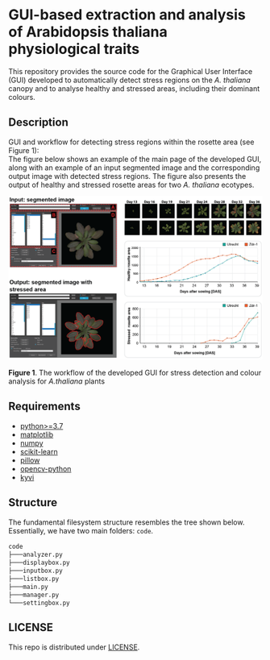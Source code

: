 # GUI-based extraction and analysis of Arabidopsis thaliana physiological traits 

This repository provides the source code for the Graphical User Interface (GUI) developed to automatically detect stress regions on the _A. thaliana_ canopy and to analyse healthy and stressed areas, including their dominant colours.

## Description

GUI and workflow for detecting stress regions within the rosette area (see Figure 1):  
The figure below shows an example of the main page of the developed GUI, along with an example of an input segmented image and the corresponding output image with detected stress regions. The figure also presents the output of healthy and stressed rosette areas for two _A. thaliana_ ecotypes.

![image](image/img_ex112.png)

**Figure 1**. The workflow of the developed GUI for stress detection and colour analysis for _A.thaliana_ plants

## Requirements
- [python>=3.7](https://www.python.org/downloads/)
- [matplotlib](https://pypi.org/project/matplotlib/)
- [numpy](https://pypi.org/project/numpy/)
- [scikit-learn](https://pypi.org/project/scikit-learn/)
- [pillow](https://pypi.org/project/pillow/)
- [opencv-python](https://pypi.org/project/opencv-python/)
- [kyvi](https://pypi.org/project/Kivy/)

## Structure
The fundamental filesystem structure resembles the tree shown below. Essentially, we have two main folders: ```code```.
```console
code
├───analyzer.py
├───displaybox.py
├───inputbox.py
├───listbox.py
├───main.py
├───manager.py
└───settingbox.py
```

## LICENSE
This repo is distributed under [LICENSE](LICENSE).
